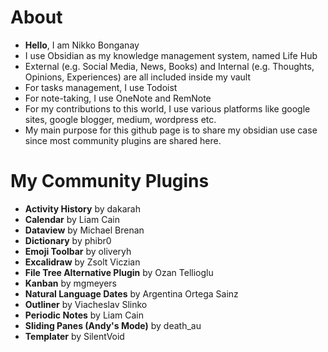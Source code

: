# About
- **Hello**, I am Nikko Bonganay
- I use Obsidian as my knowledge management system, named Life Hub
- External (e.g. Social Media, News, Books) and Internal (e.g. Thoughts, Opinions, Experiences) are all included inside my vault
- For tasks management, I use Todoist
- For note-taking, I use OneNote and RemNote
- For my contributions to this world, I use various platforms like google sites, google blogger, medium, wordpress etc.
- My main purpose for this github page is to share my obsidian use case since most community plugins are shared here.

# My Community Plugins
- **Activity History** by dakarah
- **Calendar** by Liam Cain
- **Dataview** by Michael Brenan
- **Dictionary** by phibr0
- **Emoji Toolbar** by oliveryh
- **Excalidraw** by Zsolt Viczian
- **File Tree Alternative Plugin** by Ozan Tellioglu
- **Kanban** by mgmeyers
- **Natural Language Dates** by Argentina Ortega Sainz
- **Outliner** by Viacheslav Slinko
- **Periodic Notes** by Liam Cain
- **Sliding Panes (Andy's Mode)** by death_au
- **Templater** by SilentVoid
